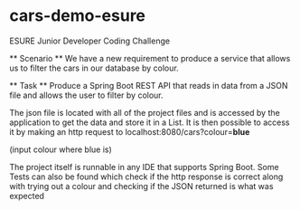 # cars-demo-esure

ESURE Junior Developer Coding Challenge

** Scenario **
We have a new requirement to produce a service that allows us to filter the cars in our database by colour.

** Task **
Produce a Spring Boot REST API that reads in data from a JSON file and allows the user to filter by colour.

The json file is located with all of the project files and is accessed by the application to get the data and store it in a List. It is then possible to access it by making an http request to localhost:8080/cars?colour=<b>blue</b>

(input colour where blue is)
  
The project itself is runnable in any IDE that supports Spring Boot. Some Tests can also be found which check if the http response is correct along with trying out a colour and checking if the JSON returned is what was expected

